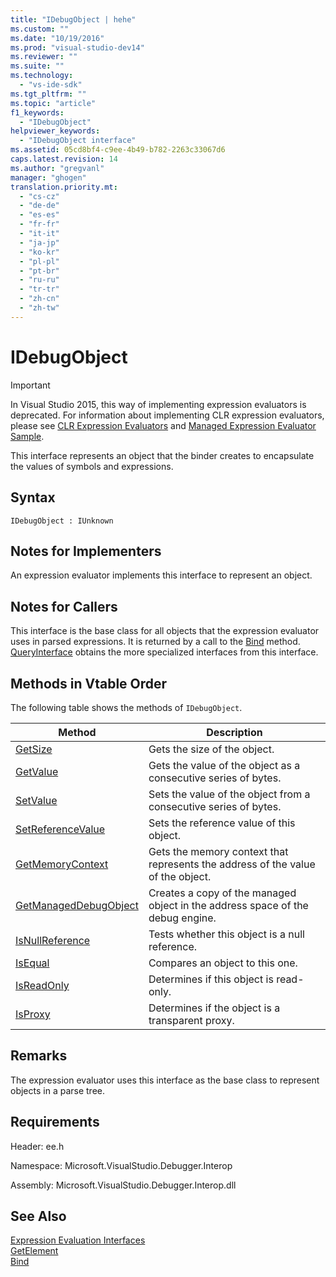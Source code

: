 ```yaml
---
title: "IDebugObject | hehe"
ms.custom: ""
ms.date: "10/19/2016"
ms.prod: "visual-studio-dev14"
ms.reviewer: ""
ms.suite: ""
ms.technology: 
  - "vs-ide-sdk"
ms.tgt_pltfrm: ""
ms.topic: "article"
f1_keywords: 
  - "IDebugObject"
helpviewer_keywords: 
  - "IDebugObject interface"
ms.assetid: 05cd8bf4-c9ee-4b49-b782-2263c33067d6
caps.latest.revision: 14
ms.author: "gregvanl"
manager: "ghogen"
translation.priority.mt: 
  - "cs-cz"
  - "de-de"
  - "es-es"
  - "fr-fr"
  - "it-it"
  - "ja-jp"
  - "ko-kr"
  - "pl-pl"
  - "pt-br"
  - "ru-ru"
  - "tr-tr"
  - "zh-cn"
  - "zh-tw"
---
```

# IDebugObject
> [!IMPORTANT]
>  In Visual Studio 2015, this way of implementing expression evaluators is deprecated. For information about implementing CLR expression evaluators, please see [CLR Expression Evaluators](https://github.com/Microsoft/ConcordExtensibilitySamples/wiki/CLR-Expression-Evaluators) and [Managed Expression Evaluator Sample](https://github.com/Microsoft/ConcordExtensibilitySamples/wiki/Managed-Expression-Evaluator-Sample).  
  
 This interface represents an object that the binder creates to encapsulate the values of symbols and expressions.  
  
## Syntax  
  
```  
IDebugObject : IUnknown  
```  
  
## Notes for Implementers  
 An expression evaluator implements this interface to represent an object.  
  
## Notes for Callers  
 This interface is the base class for all objects that the expression evaluator uses in parsed expressions. It is returned by a call to the [Bind](../extensibility-debugger-reference/idebugbinder--bind.md) method. [QueryInterface](../Topic/QueryInterface.md) obtains the more specialized interfaces from this interface.  
  
## Methods in Vtable Order  
 The following table shows the methods of `IDebugObject`.  
  
|Method|Description|  
|------------|-----------------|  
|[GetSize](../extensibility-debugger-reference/idebugobject--getsize.md)|Gets the size of the object.|  
|[GetValue](../extensibility-debugger-reference/idebugobject--getvalue.md)|Gets the value of the object as a consecutive series of bytes.|  
|[SetValue](../extensibility-debugger-reference/idebugobject--setvalue.md)|Sets the value of the object from a consecutive series of bytes.|  
|[SetReferenceValue](../extensibility-debugger-reference/idebugobject--setreferencevalue.md)|Sets the reference value of this object.|  
|[GetMemoryContext](../extensibility-debugger-reference/idebugobject--getmemorycontext.md)|Gets the memory context that represents the address of the value of the object.|  
|[GetManagedDebugObject](../extensibility-debugger-reference/idebugobject--getmanageddebugobject.md)|Creates a copy of the managed object in the address space of the debug engine.|  
|[IsNullReference](../extensibility-debugger-reference/idebugobject--isnullreference.md)|Tests whether this object is a null reference.|  
|[IsEqual](../extensibility-debugger-reference/idebugobject--isequal.md)|Compares an object to this one.|  
|[IsReadOnly](../extensibility-debugger-reference/idebugobject--isreadonly.md)|Determines if this object is read-only.|  
|[IsProxy](../extensibility-debugger-reference/idebugobject--isproxy.md)|Determines if the object is a transparent proxy.|  
  
## Remarks  
 The expression evaluator uses this interface as the base class to represent objects in a parse tree.  
  
## Requirements  
 Header: ee.h  
  
 Namespace: Microsoft.VisualStudio.Debugger.Interop  
  
 Assembly: Microsoft.VisualStudio.Debugger.Interop.dll  
  
## See Also  
 [Expression Evaluation Interfaces](../extensibility-debugger-reference/expression-evaluation-interfaces.md)   
 [GetElement](../extensibility-debugger-reference/idebugarrayobject--getelement.md)   
 [Bind](../extensibility-debugger-reference/idebugbinder--bind.md)